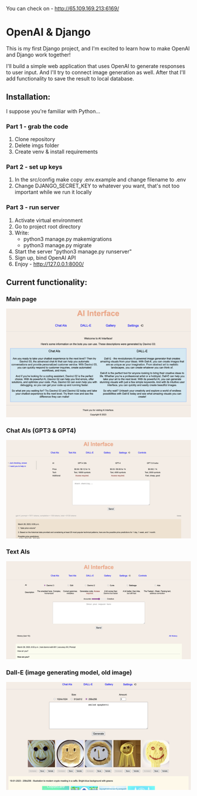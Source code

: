 You can check on - http://65.109.169.213:6169/

# OpenAI & Django
This is my first Django project, and I'm excited to learn how to make OpenAI and Django work together!

I'll build a simple web application that uses OpenAI to generate responses to user input. And I'll try to connect image generation as well. After that I'll add functionality to save the result to local database.

## Installation:
I suppose you're familiar with Python...

### Part 1 - grab the code
1. Clone repository
2. Delete imgs folder
3. Create venv & install requirements


### Part 2 - set up keys
1. In the src/config make copy .env.example and change filename to .env
2. Change DJANGO_SECRET_KEY to whatever you want, that's not too important while we run it locally


### Part 3 - run server
1. Activate virtual environment 
2. Go to project root directory
3. Write:
   - python3 manage.py makemigrations
   - python3 manage.py migrate
4. Start the server "python3 manage.py runserver"
5. Sign up, bind OpenAI API
6. Enjoy - http://127.0.0.1:8000/

## Current functionality:

### Main page
![Main page](imgs/main_page.png "Main page")

### Chat AIs (GPT3 & GPT4)
![Chat AIs](imgs/chat.png "Chat AIs")

### Text AIs
![Chat AIs](imgs/text.png "Chat AIs")

### Dall-E (image generating model, old image)
![Dalle](imgs/generate.png "Dalle")
